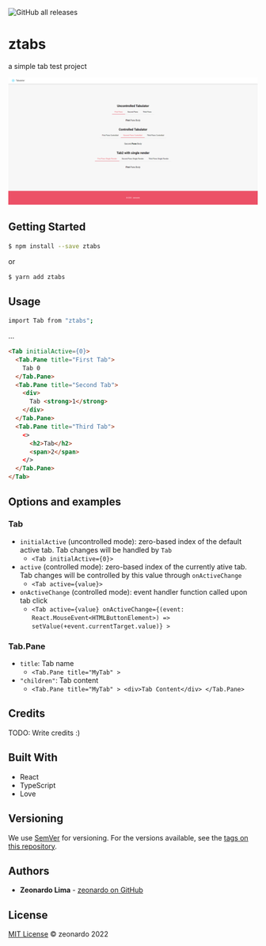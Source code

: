 ![GitHub all releases](https://img.shields.io/github/downloads/zeonardo/ztabs/total)

# ztabs

a simple tab test project
  
![Expected screen output](https://github.com/zeonardo/ptf-tabulator/blob/master/src/assets/tabulator.png)

## Getting Started

```sh
$ npm install --save ztabs
```
or
```sh
$ yarn add ztabs
```

## Usage

```sh
import Tab from "ztabs";
```

...

```html
<Tab initialActive={0}>
  <Tab.Pane title="First Tab">
    Tab 0
  </Tab.Pane>
  <Tab.Pane title="Second Tab">
    <div>
      Tab <strong>1</strong>
    </div>
  </Tab.Pane>
  <Tab.Pane title="Third Tab">
    <>
      <h2>Tab</h2>
      <span>2</span>
    </>
  </Tab.Pane>
</Tab>
```

## Options and examples

### Tab

- `initialActive` (uncontrolled mode): zero-based index of the default active tab. Tab changes will be handled by `Tab`
  - `<Tab initialActive={0}>`
- `active` (controlled mode): zero-based index of the currently ative tab. Tab changes will be controlled by this value through `onActiveChange`
  - `<Tab active={value}>`
- `onActiveChange` (controlled mode): event handler function called upon tab click
  - `<Tab active={value} onActiveChange={(event: React.MouseEvent<HTMLButtonElement>) => setValue(+event.currentTarget.value)} >`

### Tab.Pane

- `title`: Tab name
  - `<Tab.Pane title="MyTab" >`
- `"children"`: Tab content
  - `<Tab.Pane title="MyTab" > <div>Tab Content</div> </Tab.Pane>`


## Credits

TODO: Write credits :)

## Built With

* React
* TypeScript
* Love

## Versioning

We use [SemVer](http://semver.org/) for versioning.
For the versions available, see the [tags on this repository](https://github.com/zeonardo/ztabs/tags).

## Authors

* **Zeonardo Lima** - [zeonardo on GitHub](https://github.com/zeonardo)

## License
[MIT License](https://zeonardo.mit-license.org/2022) © zeonardo 2022